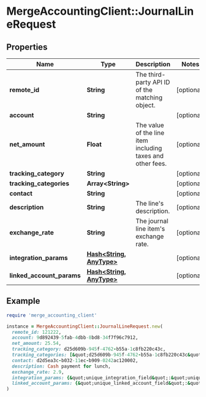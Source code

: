 # MergeAccountingClient::JournalLineRequest

## Properties

| Name | Type | Description | Notes |
| ---- | ---- | ----------- | ----- |
| **remote_id** | **String** | The third-party API ID of the matching object. | [optional] |
| **account** | **String** |  | [optional] |
| **net_amount** | **Float** | The value of the line item including taxes and other fees. | [optional] |
| **tracking_category** | **String** |  | [optional] |
| **tracking_categories** | **Array&lt;String&gt;** |  | [optional] |
| **contact** | **String** |  | [optional] |
| **description** | **String** | The line&#39;s description. | [optional] |
| **exchange_rate** | **String** | The journal line item&#39;s exchange rate. | [optional] |
| **integration_params** | [**Hash&lt;String, AnyType&gt;**](AnyType.md) |  | [optional] |
| **linked_account_params** | [**Hash&lt;String, AnyType&gt;**](AnyType.md) |  | [optional] |

## Example

```ruby
require 'merge_accounting_client'

instance = MergeAccountingClient::JournalLineRequest.new(
  remote_id: 121222,
  account: 9d892439-5fab-4dbb-8bd8-34f7f96c7912,
  net_amount: 25.54,
  tracking_category: d25d609b-945f-4762-b55a-1c8fb220c43c,
  tracking_categories: [&quot;d25d609b-945f-4762-b55a-1c8fb220c43c&quot;,&quot;9b840d2-686a-465a-8a8e-7b028498f8e4&quot;,&quot;a47e11b6-c73b-4a0c-be31-130fc48177fa&quot;],
  contact: d2d5ea3c-b032-11ec-b909-0242ac120002,
  description: Cash payment for lunch,
  exchange_rate: 2.9,
  integration_params: {&quot;unique_integration_field&quot;:&quot;unique_integration_field_value&quot;},
  linked_account_params: {&quot;unique_linked_account_field&quot;:&quot;unique_linked_account_field_value&quot;}
)
```

